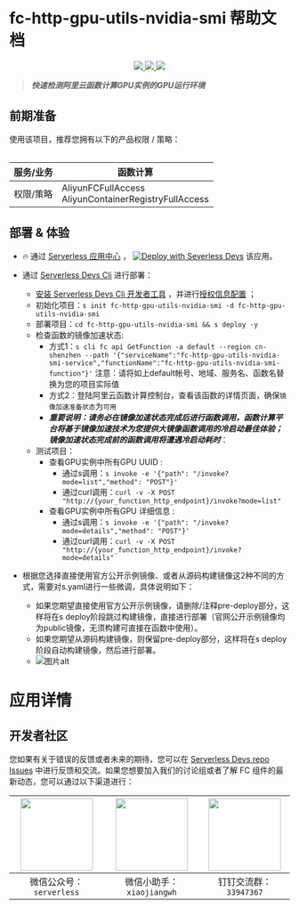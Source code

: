 # fc-http-gpu-utils-nvidia-smi 帮助文档

<p align="center" class="flex justify-center">
    <a href="https://www.serverless-devs.com" class="ml-1">
    <img src="http://editor.devsapp.cn/icon?package=fc-http-gpu-utils-nvidia-smi&type=packageType">
  </a>
  <a href="http://www.devsapp.cn/details.html?name=fc-http-gpu-utils-nvidia-smi" class="ml-1">
    <img src="http://editor.devsapp.cn/icon?package=fc-http-gpu-utils-nvidia-smi&type=packageVersion">
  </a>
  <a href="http://www.devsapp.cn/details.html?name=fc-http-gpu-utils-nvidia-smi" class="ml-1">
    <img src="http://editor.devsapp.cn/icon?package=fc-http-gpu-utils-nvidia-smi&type=packageDownload">
  </a>
</p>

<description>

> ***快速检测阿里云函数计算GPU实例的GPU运行环境***

</description>

<table>

## 前期准备
使用该项目，推荐您拥有以下的产品权限 / 策略：

| 服务/业务 | 函数计算 |     
| --- |  --- |   
| 权限/策略 | AliyunFCFullAccess</br>AliyunContainerRegistryFullAccess |     


</table>

<codepre id="codepre">



</codepre>

<deploy>

## 部署 & 体验

<appcenter>

- :fire: 通过 [Serverless 应用中心](https://fcnext.console.aliyun.com/applications/create?template=fc-http-gpu-utils-nvidia-smi) ，
[![Deploy with Severless Devs](https://img.alicdn.com/imgextra/i1/O1CN01w5RFbX1v45s8TIXPz_!!6000000006118-55-tps-95-28.svg)](https://fcnext.console.aliyun.com/applications/create?template=fc-http-gpu-utils-nvidia-smi)  该应用。 

</appcenter>

- 通过 [Serverless Devs Cli](https://www.serverless-devs.com/serverless-devs/install) 进行部署：
    - [安装 Serverless Devs Cli 开发者工具](https://www.serverless-devs.com/serverless-devs/install) ，并进行[授权信息配置](https://www.serverless-devs.com/fc/config) ；
    - 初始化项目：`s init fc-http-gpu-utils-nvidia-smi -d fc-http-gpu-utils-nvidia-smi`   
    - 部署项目：`cd fc-http-gpu-utils-nvidia-smi && s deploy -y`
    - 检查函数的镜像加速状态:
        - 方式1：`s cli fc api GetFunction -a default --region cn-shenzhen --path '{"serviceName":"fc-http-gpu-utils-nvidia-smi-service","functionName":"fc-http-gpu-utils-nvidia-smi-function"}'` 注意：请将如上default帐号、地域、服务名、函数名替换为您的项目实际值
        - 方式2：登陆阿里云函数计算控制台，查看该函数的详情页面，确保`镜像加速准备状态`为`可用`	
        - ***重要说明：请务必在镜像加速状态完成后进行函数调用，函数计算平台将基于镜像加速技术为您提供大镜像函数调用的冷启动最佳体验；镜像加速状态完成前的函数调用将遭遇冷启动耗时***：
    - 测试项目：
        - 查看GPU实例中所有GPU UUID :
            - 通过s调用：`s invoke -e '{"path": "/invoke?mode=list","method": "POST"}'`
            - 通过curl调用：`curl -v -X POST "http://{your_function_http_endpoint}/invoke?mode=list"`
        - 查看GPU实例中所有GPU 详细信息 :
            - 通过s调用：`s invoke -e '{"path": "/invoke?mode=details","method": "POST"}'`
            - 通过curl调用：`curl -v -X POST "http://{your_function_http_endpoint}/invoke?mode=details"`

- 根据您选择直接使用官方公开示例镜像、或者从源码构建镜像这2种不同的方式，需要对s.yaml进行一些微调，具体说明如下：
    - 如果您期望直接使用官方公开示例镜像，请删除/注释pre-deploy部分，这样将在s deploy阶段跳过构建镜像，直接进行部署（官网公开示例镜像均为public镜像，无须构建可直接在函数中使用）。
    - 如果您期望从源码构建镜像，则保留pre-deploy部分，这样将在s deploy阶段自动构建镜像，然后进行部署。
    - ![图片alt](https://github.com/devsapp/start-fc-gpu/blob/main/materials/s_yaml_config.png?raw=true)


</deploy>

<appdetail id="flushContent">

# 应用详情

</appdetail>

<devgroup>

## 开发者社区

您如果有关于错误的反馈或者未来的期待，您可以在 [Serverless Devs repo Issues](https://github.com/serverless-devs/serverless-devs/issues) 中进行反馈和交流。如果您想要加入我们的讨论组或者了解 FC 组件的最新动态，您可以通过以下渠道进行：

<p align="center">

| <img src="https://serverless-article-picture.oss-cn-hangzhou.aliyuncs.com/1635407298906_20211028074819117230.png" width="130px" > | <img src="https://serverless-article-picture.oss-cn-hangzhou.aliyuncs.com/1635407044136_20211028074404326599.png" width="130px" > | <img src="https://serverless-article-picture.oss-cn-hangzhou.aliyuncs.com/1635407252200_20211028074732517533.png" width="130px" > |
|--- | --- | --- |
| <center>微信公众号：`serverless`</center> | <center>微信小助手：`xiaojiangwh`</center> | <center>钉钉交流群：`33947367`</center> | 

</p>

</devgroup>
